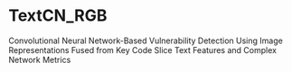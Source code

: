 # TextCN_RGB
Convolutional Neural Network-Based Vulnerability Detection Using Image Representations Fused from Key Code Slice Text Features and Complex Network Metrics
